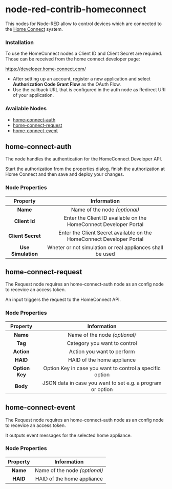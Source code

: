 # node-red-contrib-homeconnect
This nodes for Node-RED allow to control devices which are connected to the [Home Connect](https://www.home-connect.com) system.

### Installation
To use the HomeConnect nodes a Client ID and Client Secret are required. Those can be received from the home connect developer page:

https://developer.home-connect.com/

* After setting up an account, register a new application and select **Authorization Code Grant Flow** as the OAuth Flow.
* Use the callback URL that is configured in the auth node as Redirect URI of your application. 

### Available Nodes
- [home-connect-auth](#home-connect-auth)
- [home-connect-request](#home-connect-request)
- [home-connect-event](#home-connect-event)

## home-connect-auth
The node handles the authentication for the HomeConnect Developer API.

Start the authorization from the properties dialog, finish the authorization at Home Connect and then save and deploy your changes.

### Node Properties

| Property           | Information                                                           |
|:------------------:|:---------------------------------------------------------------------:|
| **Name**           | Name of the node *(optional)*                                         |
| **Client Id**      | Enter the Client ID available on the HomeConnect Developer Portal     |
| **Client Secret**  | Enter the Client Secret available on the HomeConnect Developer Portal |
| **Use Simulation** | Wheter or not simulation or real appliances shall be used             |

## home-connect-request
The Request node requires an home-connect-auth node as an config node to recevice an access token.

An input triggers the request to the HomeConnect API.

### Node Properties

| Property       | Information                                                |
|:--------------:|:----------------------------------------------------------:|
| **Name**       | Name of the node *(optional)*                              |
| **Tag**        | Category you want to control                               |
| **Action**     | Action you want to perform                                 |
| **HAID**       | HAID of the home appliance                                 |
| **Option Key** | Option Key in case you want to control a specific option   |
| **Body**       | JSON data in case you want to set e.g. a program or option |

## home-connect-event
The Request node requires an home-connect-auth node as an config node to recevice an access token.

It outputs event messages for the selected home appliance.

### Node Properties

| Property       | Information                                                |
|:--------------:|:----------------------------------------------------------:|
| **Name**       | Name of the node *(optional)*                              |
| **HAID**       | HAID of the home appliance                                 |
